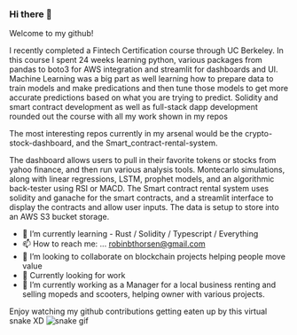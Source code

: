 ### Hi there 👋
Welcome to my github!

I recently completed a Fintech Certification course through UC Berkeley. In this course I spent 24 weeks learning python, various packages from pandas to boto3 for AWS integration and streamlit for dashboards and UI.
Machine Learning was a big part as well learning how to prepare data to train models and make predications and then tune those models to get more accurate predictions based on what you are trying to predict.
Solidity and smart contract development as well as full-stack dapp development rounded out the course with all my work shown in my repos

The most interesting repos currently in my arsenal would be the crypto-stock-dashboard, and the Smart_contract-rental-system.

The dashboard allows users to pull in their favorite tokens or stocks from yahoo finance, and then run various analysis tools. Montecarlo simulations, along with linear regressions, LSTM, prophet models, and an algorithmic back-tester using RSI or MACD.
The Smart contract rental system uses solidity and ganache for the smart contracts, and a streamlit interface to display the contracts and allow user inputs. The data is setup to store into an AWS S3 bucket storage. 


- 🌱 I’m currently learning - Rust / Solidity / Typescript / Everything
- 📫 How to reach me: ... robinbthorsen@gmail.com 
- 👯 I’m looking to collaborate on blockchain projects helping people move value
- 💬 Currently looking for work 
- 🔭 I’m currently working as a Manager for a local business renting and selling mopeds and scooters, helping owner with various projects.


Enjoy watching my github contributions getting eaten up by this virtual snake XD
![snake gif](https://github.com/jedandroby/jedandroby/blob/output/github-contribution-grid-snake.svg)

<!--
**jedandroby/jedandroby** is a ✨ _special_ ✨ repository because its `README.md` (this file) appears on your GitHub profile.

Here are some ideas to get you started:

- 🔭 I’m currently working on ...
- 🌱 I’m currently learning ...
- 👯 I’m looking to collaborate on ...
- 🤔 I’m looking for help with ...
- 💬 Ask me about ...
- 📫 How to reach me: ...
- 😄 Pronouns: ...
- ⚡ Fun fact: ...
-->

